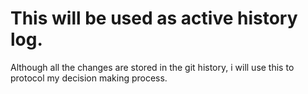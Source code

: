 # This will be used as active history log.

Although all the changes are stored in the git history, i will use this to protocol my decision making process.
